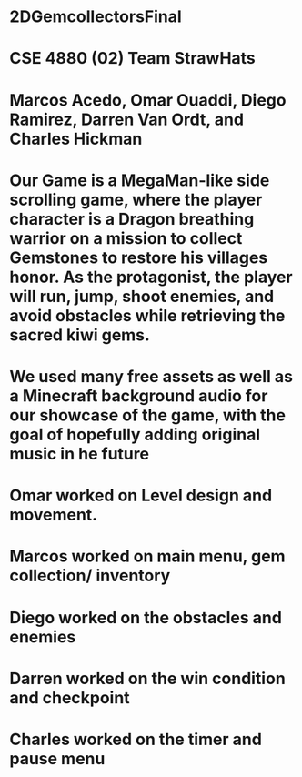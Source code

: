 # 2DGemcollectorsFinal
# CSE 4880 (02) Team StrawHats 
# Marcos Acedo, Omar Ouaddi, Diego Ramirez, Darren Van Ordt, and Charles Hickman
# Our Game is a MegaMan-like side scrolling game, where the player character is a Dragon breathing warrior on a mission to collect Gemstones to restore his villages honor. As the protagonist, the player will run, jump, shoot enemies, and avoid obstacles while retrieving the sacred kiwi gems. 
# We used many free assets as well as a Minecraft background audio for our showcase of the game, with the goal of hopefully adding original music in he future 
# Omar worked on Level design and movement.
# Marcos worked on main menu, gem collection/ inventory 
# Diego worked on the obstacles and enemies
# Darren worked on the win condition and checkpoint
# Charles worked on the timer and pause menu 

